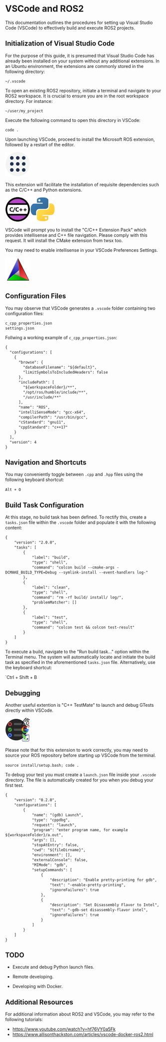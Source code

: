 # VSCode and ROS2

This documentation outlines the procedures for setting up Visual Studio Code (VSCode) to effectively build and execute ROS2 projects.

## Initialization of Visual Studio Code

For the purpose of this guide, it is presumed that Visual Studio Code has already been installed on your system without any additional extensions. In an Ubuntu environment, the extensions are commonly stored in the following directory:

```
~/.vscode
```

To open an existing ROS2 repository, initiate a terminal and navigate to your ROS2 workspace. It is crucial to ensure you are in the root workspace directory. For instance:

```
~/user/my_project
```

Execute the following command to open this directory in VSCode:

```
code .
```

Upon launching VSCode, proceed to install the Microsoft ROS extension, followed by a restart of the editor.

<img width="80px" src="svg/ros_extension.svg">

This extension will facilitate the installation of requisite dependencies such as the C/C++ and Python extensions.

<img width="80px" src="svg/cpp_extension.svg"><img width="80px" src="svg/python_extension.svg">

VSCode will prompt you to install the "C/C++ Extension Pack" which provides intellisense and C++ file navigation. Please comply with this request. It will install the CMake extension from twsx too.

You may need to enable intellisense in your VSCode Preferences Settings. 

<img width="80px" src="svg/cmake_extension.svg">

## Configuration Files

You may observe that VSCode generates a `.vscode` folder containing two configuration files:

```
c_cpp_properties.json
settings.json
```

Follwing a working example of `c_cpp_properties.json`:

```
{
  "configurations": [
    {
      "browse": {
        "databaseFilename": "${default}",
        "limitSymbolsToIncludedHeaders": false
      },
      "includePath": [
        "${workspaceFolder}/**",
        "/opt/ros/humble/include/**",
        "/usr/include/**"
      ],
      "name": "ROS",
      "intelliSenseMode": "gcc-x64",
      "compilerPath": "/usr/bin/gcc",
      "cStandard": "gnu11",
      "cppStandard": "c++17"
    }
  ],
  "version": 4
}
```

## Navigation and Shortcuts

You may conveniently toggle between `.cpp` and `.hpp` files using the following keyboard shortcut:

`Alt + O`

## Build Task Configuration

At this stage, no build task has been defined. To rectify this, create a `tasks.json` file within the `.vscode` folder and populate it with the following content:

```
{
    "version": "2.0.0",
    "tasks": [
        {
            "label": "build",
            "type": "shell",
            "command": "colcon build --cmake-args -DCMAKE_BUILD_TYPE=Debug --symlink-install --event-handlers log-"
        },
        {
            "label": "clean",
            "type": "shell",
            "command": "rm -rf build/ install/ log/",
            "problemMatcher": []
        },
        {
            "label": "test",
            "type": "shell",
            "command": "colcon test && colcon test-result"
        }
    ]
}
```

To execute a build, navigate to the "Run build task..." option within the Terminal menu. The system will automatically locate and initiate the build task as specified in the aforementioned `tasks.json` file. Alternatively, use the keyboard shortcut:

`Ctrl + Shift + B

## Debugging

Another useful extention is "C++ TestMate" to launch and debug GTests directly within VSCode.

<img width="80px" src="svg/testmate_extension.svg">

Please note that for this extension to work correctly, you may need to source your ROS repository before starting up VSCode from the terminal. 

```source install/setup.bash; code .```

To debug your test you must create a `launch.json` file inside your `.vscode` directory. The file is automatically created for you when you debug your first test. 

```
{
    "version": "0.2.0",
    "configurations": [
        {
            "name": "(gdb) Launch",
            "type": "cppdbg",
            "request": "launch",
            "program": "enter program name, for example ${workspaceFolder}/a.out",
            "args": [],
            "stopAtEntry": false,
            "cwd": "${fileDirname}",
            "environment": [],
            "externalConsole": false,
            "MIMode": "gdb",
            "setupCommands": [
                {
                    "description": "Enable pretty-printing for gdb",
                    "text": "-enable-pretty-printing",
                    "ignoreFailures": true
                },
                {
                    "description": "Set Disassembly Flavor to Intel",
                    "text": "-gdb-set disassembly-flavor intel",
                    "ignoreFailures": true
                }
            ]
        }
    ]
}
```

## TODO

* Execute and debug Python launch files.

* Remote developing.

* Developing with Docker.

## Additional Resources

For additional information about ROS2 and VSCode, you may refer to the following tutorials:

* https://www.youtube.com/watch?v=hf76VY0a5Fk
* https://www.allisonthackston.com/articles/vscode-docker-ros2.html
